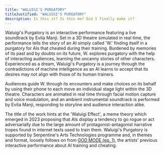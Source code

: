 ```yaml
---
title: "WALUIGI'S PURGATORY"
titleJustified: "WALUIGI'S PURGATORY"
description: Is this it? Is this me? Did I finally make it?
---
```


Waluigi's Purgatory is an interactive performance featuring a live soundtrack by Evita Manji. Set in a 3D theatre simulated in real time, the performance tells the story of an AI simply called 'W.' finding itself in a purgatory for AIs that cheated during their training. Burdened by memories of its past and by doubts on its future, W. explores purgatory with the help of interacting audiences, learning the uncanny stories of other characters. Experienced as a dream, Waluigi's Purgatory is a journey through the contradictions of machine intelligence as an AI learns to accept that its desires may not align with those of its human trainers.

Audiences guide W. through its encounters and make choices on its behalf by using their phone to each move an individual stage light within the 3D theatre. Characters are animated in real time through facial motion capture and voice modulation, and an ambient instrumental soundtrack is performed by Evita Manji, responding to storyline and audience interaction alike.

The title of the work hints at the 'Waluigi Effect', a meme theory which emerged in 2023 proposing that AIs display a tendency to go rogue or act adversarially due to the large amount of protagonist-antagonist narrative tropes found in internet texts used to train them. Waluigi's Purgatory is supported by Serpentine's Arts Technologies programme<span class="dc-hide-on-small"> and, in themes and format, loosely follows on from <a href="https://dmstfctn.net/related-matters/god-mode-ep-1/" target="_blank">GOD MODE (ep. 1)</a>, the artists' previous interactive performance about AI training and cheating</span>.
